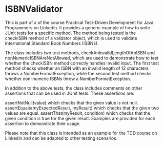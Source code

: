 # ISBNValidator

This is part of a of the course Practical Test-Driven Development for Java Programmers on Linkedin. It provides a generic example of how to write JUnit tests for a specific method. The method being tested is the checkISBN method of a validator object, which is used to validate International Standard Book Numbers (ISBNs).

The class includes two test methods, checkAnInvalidLengthOfAnISBN and nonNumericISBNAreNotAllowed, which are used to demonstrate how to test whether the checkISBN method correctly handles invalid input. The first test method checks whether an ISBN with an invalid length of 12 characters throws a NumberFormatException, while the second test method checks whether non-numeric ISBNs throw a NumberFormatException.

In addition to the above tests, the class includes comments on other assertions that can be used in JUnit tests. These assertions are:

assertNotNull(value) which checks that the given value is not null.
assertEquals(myExpectedResult, myResult) which checks that the given two values are equal.
assertThat(myResult, condition) which checks that the given condition is true for the given result.
Examples are provided for each assertion to demonstrate their usage.

Please note that this class is intended as an example for the TDD course on LinkedIn and can be adapted to other testing scenarios.



